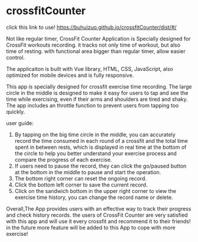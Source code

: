 # crossfitCounter
click this link to use!
https://buhuizuo.github.io/crossfitCounter/dist/#/

Not like regular timer, CrossFit Counter Application is Specially designed for CrossFit workouts recording. 
it tracks not only time of workout, but also time of resting.
with functional area bigger than regular timer, allow easier control.

The applicaiton is built with Vue library, HTML, CSS, JavaScript, also optimized for mobile devices and is fully responsive.

This app is specially designed for crossfit exercise time recording. The large circle in the middle is designed to make it easy for users to tap and see the time while exercising, even if their arms and shoulders are tired and shaky. The app includes an throttle function to prevent users from tapping too quickly.




user guide:
1. By tapping on the big time circle in the middle, you can accurately record the time consumed in each round of a crossfit and the total time spent in between rests, which is displayed in real time at the bottom of the circle to help you better understand your exercise process and compare the progress of each exercise. 
2. If users need to pause the record, they can click the go/paused button at the bottom in the middle to pause and start the operation.
3. The bottom right corner can reset the ongoing record.
4. Click the bottom left corner to save the current record. 
5. Click on the sandwich bottom in the upper right corner to view the exercise time history, you can change the record name or delete.




Overall,The App provides users with an effective way to track their progress and check history records. the users of CrossFit Counter are very satisfied with this app and will use it every crossfit and recommend it to their friends! in the future more feature will be added to this App to cope with more exercise!
